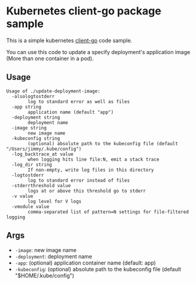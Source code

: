 # Kubernetes client-go package sample

This is a simple kubernetes [client-go](https://github.com/kubernetes/client-go) code sample.

You can use this code to update a specify deployment's application image (More than one container in a pod).

## Usage

```
Usage of ./update-deployment-image:
  -alsologtostderr
    	log to standard error as well as files
  -app string
    	application name (default "app")
  -deployment string
    	deployment name
  -image string
    	new image name
  -kubeconfig string
    	(optional) absolute path to the kubeconfig file (default "/Users/jimmy/.kube/config")
  -log_backtrace_at value
    	when logging hits line file:N, emit a stack trace
  -log_dir string
    	If non-empty, write log files in this directory
  -logtostderr
    	log to standard error instead of files
  -stderrthreshold value
    	logs at or above this threshold go to stderr
  -v value
    	log level for V logs
  -vmodule value
    	comma-separated list of pattern=N settings for file-filtered logging
```

## Args

- `-image`: new image name
- `-deployment`: deployment name
- `-app`: (optional) application container name (default: app)
- `-kubeconfig`: (optional) absolute path to the kubeconfig file (default "$HOME/.kube/config")



